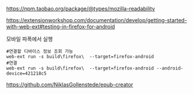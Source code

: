 

https://npm.taobao.org/package/@types/mozilla-readability




https://extensionworkshop.com/documentation/develop/getting-started-with-web-ext#testing-in-firefox-for-android


모바일 파폭에서 실행

```
#연결할 디바이스 정보 조회 가능
web-ext run -s build\firefox\  --target=firefox-android 
#연결
web-ext run -s build\firefox\  --target=firefox-android --android-device=421218c5
```





https://github.com/NiklasGollenstede/epub-creator